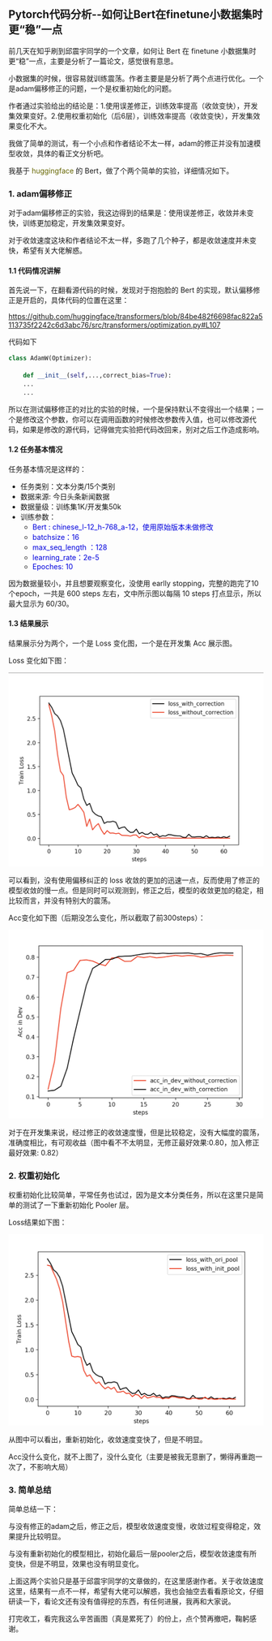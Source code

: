 ## Pytorch代码分析--如何让Bert在finetune小数据集时更“稳”一点

前几天在知乎刷到邱震宇同学的一个文章，如何让 Bert 在 finetune 小数据集时更“稳”一点，主要是分析了一篇论文，感觉很有意思。

小数据集的时候，很容易就训练震荡。作者主要是是分析了两个点进行优化。一个是adam偏移修正的问题，一个是权重初始化的问题。

作者通过实验给出的结论是：1.使用误差修正，训练效率提高（收敛变快），开发集效果变好。2.使用权重初始化（后6层），训练效率提高（收敛变快），开发集效果变化不大。

我做了简单的测试，有一个小点和作者结论不太一样，adam的修正并没有加速模型收敛，具体的看正文分析吧。

我基于 <font color="#666600">huggingface</font> 的 Bert，做了个两个简单的实验，详细情况如下。

### 1. adam偏移修正

对于adam偏移修正的实验，我这边得到的结果是：使用误差修正，收敛并未变快，训练更加稳定，开发集效果变好。

对于收敛速度这块和作者结论不太一样，多跑了几个种子，都是收敛速度并未变快，希望有关大佬解惑。

#### 1.1 代码情况讲解

首先说一下，在翻看源代码的时候，发现对于抱抱脸的 Bert 的实现，默认偏移修正是开启的，具体代码的位置在这里：

https://github.com/huggingface/transformers/blob/84be482f6698fac822a5113735f2242c6d3abc76/src/transformers/optimization.py#L107

代码如下
```python
class AdamW(Optimizer):

    def __init__(self,...,correct_bias=True):
    ...
    ...
```

所以在测试偏移修正的对比的实验的时候，一个是保持默认不变得出一个结果；一个是修改这个参数，你可以在调用函数的时候修改参数传入值，也可以修改源代码，如果是修改的源代码，记得做完实验把代码改回来，别对之后工作造成影响。

#### 1.2 任务基本情况

任务基本情况是这样的：

- 任务类别：文本分类/15个类别
- 数据来源: 今日头条新闻数据
- 数据量级：训练集1K/开发集50k
- 训练参数：
  - <font color="#0000dd">Bert : chinese_l-12_h-768_a-12，使用原始版本未做修改</font>
  - <font color="#0000dd">batchsize：16</font>
  - <font color="#0000dd">max_seq_length ：128</font>
  - <font color="#0000dd">learning_rate：2e-5</font>
  - <font color="#0000dd">Epoches: 10</font>

因为数据量较小，并且想要观察变化，没使用 earlly stopping，完整的跑完了10个epoch，一共是 600 steps 左右，文中所示图以每隔 10 steps 打点显示，所以最大显示为 60/30。

#### 1.3 结果展示

结果展示分为两个，一个是 Loss 变化图，一个是在开发集 Acc 展示图。

Loss 变化如下图：

![loss_adam](./images/loss_adam.png)

可以看到，没有使用偏移纠正的 loss 收敛的更加的迅速一点，反而使用了修正的模型收敛的慢一点。但是同时可以观测到，修正之后，模型的收敛更加的稳定，相比较而言，并没有特别大的震荡。

Acc变化如下图（后期没怎么变化，所以截取了前300steps）：

![acc_corre](./images/acc_corre.png)

对于在开发集来说，经过修正的收敛速度慢，但是比较稳定，没有大幅度的震荡，准确度相比，有可观收益（图中看不不太明显，无修正最好效果:0.80，加入修正最好效果: 0.82）

### 2. 权重初始化

权重初始化比较简单，平常任务也试过，因为是文本分类任务，所以在这里只是简单的测试了一下重新初始化 Pooler 层。

Loss结果如下图：

![loss_pool](./images/loss_pool.png)

从图中可以看出，重新初始化，收敛速度变快了，但是不明显。

Acc没什么变化，就不上图了，没什么变化（主要是被我无意删了，懒得再重跑一次了，不影响大局）

### 3. 简单总结

简单总结一下：

与没有修正的adam之后，修正之后，模型收敛速度变慢，收敛过程变得稳定，效果提升比较明显。

与没有重新初始化的模型相比，初始化最后一层pooler之后，模型收敛速度有所变快，但是不明显，效果也没有明显变化。

上面这两个实验只是基于邱震宇同学的文章做的，在这里感谢作者。关于收敛速度这里，结果有一点不一样，希望有大佬可以解惑，我也会抽空去看看原论文，仔细研读一下，看论文还有没有值得挖的东西，有任何进展，我再和大家说。

打完收工，看完我这么辛苦画图（真是累死了）的份上，点个赞再撤吧，鞠躬感谢。